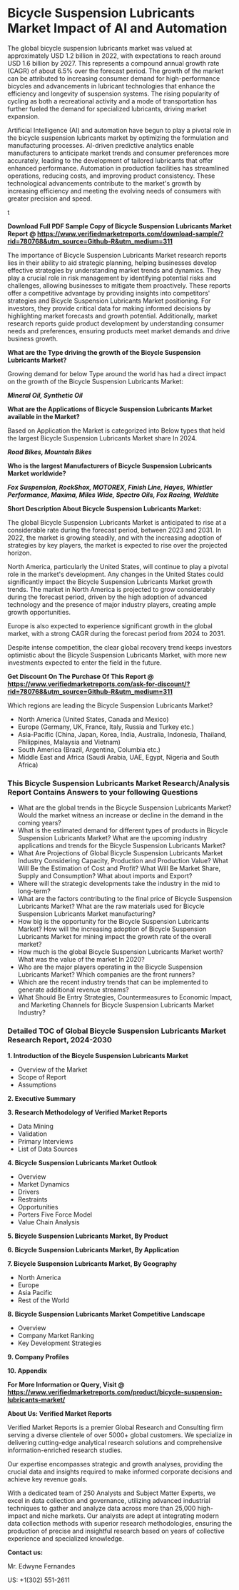 <meta name="title" content="Global Bicycle Suspension Lubricants Market Impact of AI and Automation"><meta name="description" content="The global bicycle suspension lubricants market was valued at approximately USD 1.2 billion in 2022, with expectations to reach around USD 1.6 billion by 2027. This re"><meta name="title" content="Bicycle Suspension Lubricants Market Size, Share, Scope, Trends, Growth, Opportunities, Analysis, Forecast"><h1>Bicycle Suspension Lubricants Market Impact of AI and Automation</h1><p>The global bicycle suspension lubricants market was valued at approximately USD 1.2 billion in 2022, with expectations to reach around USD 1.6 billion by 2027. This represents a compound annual growth rate (CAGR) of about 6.5% over the forecast period. The growth of the market can be attributed to increasing consumer demand for high-performance bicycles and advancements in lubricant technologies that enhance the efficiency and longevity of suspension systems. The rising popularity of cycling as both a recreational activity and a mode of transportation has further fueled the demand for specialized lubricants, driving market expansion.</p><p>Artificial Intelligence (AI) and automation have begun to play a pivotal role in the bicycle suspension lubricants market by optimizing the formulation and manufacturing processes. AI-driven predictive analytics enable manufacturers to anticipate market trends and consumer preferences more accurately, leading to the development of tailored lubricants that offer enhanced performance. Automation in production facilities has streamlined operations, reducing costs, and improving product consistency. These technological advancements contribute to the market's growth by increasing efficiency and meeting the evolving needs of consumers with greater precision and speed.</p>t</p><p id="" class=""><strong>Download Full PDF Sample Copy of Bicycle Suspension Lubricants Market Report @ <a href="https://www.verifiedmarketreports.com/download-sample/?rid=780768&utm_source=Github-R&utm_medium=311" target="_blank">https://www.verifiedmarketreports.com/download-sample/?rid=780768&utm_source=Github-R&utm_medium=311</a></strong></p><p>The importance of&nbsp;Bicycle Suspension Lubricants Market research reports lies in their ability to aid strategic planning, helping businesses develop effective strategies by understanding market trends and dynamics. They play a crucial role in risk management by identifying potential risks and challenges, allowing businesses to mitigate them proactively. These reports offer a competitive advantage by providing insights into competitors' strategies and Bicycle Suspension Lubricants Market positioning. For investors, they provide critical data for making informed decisions by highlighting market forecasts and growth potential. Additionally, market research reports guide product development by understanding consumer needs and preferences, ensuring products meet market demands and drive business growth.</p><p><strong>What are the&nbsp;Type driving the growth of the Bicycle Suspension Lubricants Market?</strong></p><p id="" class="">Growing demand for below Type around the world has had a direct impact on the growth of the Bicycle Suspension Lubricants Market:</p><em><strong>Mineral Oil, Synthetic Oil</strong></em></p><strong>What are the&nbsp;Applications&nbsp;of Bicycle Suspension Lubricants Market available in the Market?</strong></p><p id="" class="">Based on Application the Market is categorized into Below types that held the largest Bicycle Suspension Lubricants Market share In 2024.</p><em><strong>Road Bikes, Mountain Bikes</strong></em></p><strong>Who is the largest Manufacturers of Bicycle Suspension Lubricants Market worldwide?</strong></p><p><em><strong>Fox Suspension, RockShox, MOTOREX, Finish Line, Hayes, Whistler Performance, Maxima, Miles Wide, Spectro Oils, Fox Racing, Weldtite</strong></em></p><p id="" class=""><strong>Short Description About Bicycle Suspension Lubricants Market:</strong></p><p>The global Bicycle Suspension Lubricants Market is anticipated to rise at a considerable rate during the forecast period, between 2023 and 2031. In 2022, the market is growing steadily, and with the increasing adoption of strategies by key players, the market is expected to rise over the projected horizon.</p><p>North America, particularly the United States, will continue to play a pivotal role in the market's development. Any changes in the United States could significantly impact the Bicycle Suspension Lubricants Market growth trends. The market in North America is projected to grow considerably during the forecast period, driven by the high adoption of advanced technology and the presence of major industry players, creating ample growth opportunities.</p><p>Europe is also expected to experience significant growth in the global market, with a strong CAGR during the forecast period from 2024 to 2031.</p><p>Despite intense competition, the clear global recovery trend keeps investors optimistic about the Bicycle Suspension Lubricants Market, with more new investments expected to enter the field in the future.</p><p id="" class=""><strong>Get Discount On The Purchase Of This Report @ <a href="https://www.verifiedmarketreports.com/ask-for-discount/?rid=780768&utm_source=Github-R&utm_medium=311" target="_blank">https://www.verifiedmarketreports.com/ask-for-discount/?rid=780768&utm_source=Github-R&utm_medium=311</a></strong></p>Which regions are leading the Bicycle Suspension Lubricants Market?</p><ul><li>North America (United States, Canada and Mexico)</li><li>Europe (Germany, UK, France, Italy, Russia and Turkey etc.)</li><li>Asia-Pacific (China, Japan, Korea, India, Australia, Indonesia, Thailand, Philippines, Malaysia and Vietnam)</li><li>South America (Brazil, Argentina, Columbia etc.)</li><li>Middle East and Africa (Saudi Arabia, UAE, Egypt, Nigeria and South Africa)</li></ul><h3 id="" class="">This Bicycle Suspension Lubricants Market Research/Analysis Report Contains Answers to your following Questions</h3><ul><li>What are the global trends in the Bicycle Suspension Lubricants Market? Would the market witness an increase or decline in the demand in the coming years?</li><li>What is the estimated demand for different types of products in Bicycle Suspension Lubricants Market? What are the upcoming industry applications and trends for the Bicycle Suspension Lubricants Market?</li><li>What Are Projections of Global Bicycle Suspension Lubricants Market Industry Considering Capacity, Production and Production Value? What Will Be the Estimation of Cost and Profit? What Will Be Market Share, Supply and Consumption? What about imports and Export?</li><li>Where will the strategic developments take the industry in the mid to long-term?</li><li>What are the factors contributing to the final price of Bicycle Suspension Lubricants Market? What are the raw materials used for Bicycle Suspension Lubricants Market manufacturing?</li><li>How big is the opportunity for the Bicycle Suspension Lubricants Market? How will the increasing adoption of Bicycle Suspension Lubricants Market for mining impact the growth rate of the overall market?</li><li>How much is the global Bicycle Suspension Lubricants Market worth? What was the value of the market In 2020?</li><li>Who are the major players operating in the Bicycle Suspension Lubricants Market? Which companies are the front runners?</li><li>Which are the recent industry trends that can be implemented to generate additional revenue streams?</li><li>What Should Be Entry Strategies, Countermeasures to Economic Impact, and Marketing Channels for Bicycle Suspension Lubricants Market Industry?</li></ul><h3 id="" class="">Detailed TOC of Global Bicycle Suspension Lubricants Market Research Report, 2024-2030</h3><p id="" class=""><strong>1. Introduction of the Bicycle Suspension Lubricants Market</strong></p><ul><li>Overview of the Market</li><li>Scope of Report</li><li>Assumptions</li></ul><p id="" class=""><strong>2. Executive Summary</strong></p><p id="" class=""><strong>3. Research Methodology of Verified Market Reports</strong></p><ul><li>Data Mining</li><li>Validation</li><li>Primary Interviews</li><li>List of Data Sources</li></ul><p id="" class=""><strong>4. Bicycle Suspension Lubricants Market Outlook</strong></p><ul><li>Overview</li><li>Market Dynamics</li><li>Drivers</li><li>Restraints</li><li>Opportunities</li><li>Porters Five Force Model</li><li>Value Chain Analysis</li></ul><p id="" class=""><strong>5. Bicycle Suspension Lubricants Market, By Product</strong></p><p id="" class=""><strong>6. Bicycle Suspension Lubricants Market, By Application</strong></p><p id="" class=""><strong>7. Bicycle Suspension Lubricants Market, By Geography</strong></p><ul><li>North America</li><li>Europe</li><li>Asia Pacific</li><li>Rest of the World</li></ul><p id="" class=""><strong>8. Bicycle Suspension Lubricants Market Competitive Landscape</strong></p><ul><li>Overview</li><li>Company Market Ranking</li><li>Key Development Strategies</li></ul><p id="" class=""><strong>9. Company Profiles</strong></p><p id="" class=""><strong>10. Appendix</strong></p><p id="" class=""><strong>For More Information or Query, Visit @ <a href="https://www.verifiedmarketreports.com/product/bicycle-suspension-lubricants-market/" target="_blank">https://www.verifiedmarketreports.com/product/bicycle-suspension-lubricants-market/</a></strong></p><p id="" class=""><strong>About Us: Verified Market Reports</strong></p><p id="" class="">Verified Market Reports is a premier Global Research and Consulting firm serving a diverse clientele of over 5000+ global customers. We specialize in delivering cutting-edge analytical research solutions and comprehensive information-enriched research studies.</p><p id="" class="">Our expertise encompasses strategic and growth analyses, providing the crucial data and insights required to make informed corporate decisions and achieve key revenue goals.</p><p id="" class="">With a dedicated team of 250 Analysts and Subject Matter Experts, we excel in data collection and governance, utilizing advanced industrial techniques to gather and analyze data across more than 25,000 high-impact and niche markets. Our analysts are adept at integrating modern data collection methods with superior research methodologies, ensuring the production of precise and insightful research based on years of collective experience and specialized knowledge.</p><p id="" class=""><strong>Contact us:</strong></p><p id="" class="">Mr. Edwyne Fernandes</p><p id="" class="">US: +1(302) 551-2611</p>
